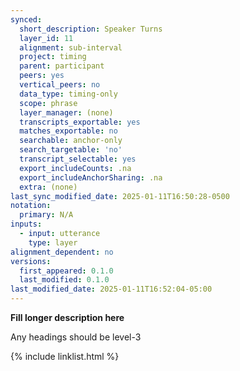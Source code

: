 ```yaml
---
synced:
  short_description: Speaker Turns
  layer_id: 11
  alignment: sub-interval
  project: timing
  parent: participant
  peers: yes
  vertical_peers: no
  data_type: timing-only
  scope: phrase
  layer_manager: (none)
  transcripts_exportable: yes
  matches_exportable: no
  searchable: anchor-only
  search_targetable: 'no'
  transcript_selectable: yes
  export_includeCounts: .na
  export_includeAnchorSharing: .na
  extra: (none)
last_sync_modified_date: 2025-01-11T16:50:28-0500
notation:
  primary: N/A
inputs:
  - input: utterance
    type: layer
alignment_dependent: no
versions:
  first_appeared: 0.1.0
  last_modified: 0.1.0
last_modified_date: 2025-01-11T16:52:04-05:00
---
```


**Fill longer description here**

Any headings should be level-3


{% include linklist.html %}
